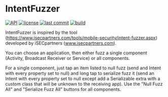 # IntentFuzzer
[![API](https://img.shields.io/badge/API-21%2B-brightgreen.svg)](https://android-arsenal.com/api?level=21)
[![license](https://img.shields.io/github/license/balazsgerlei/IntentFuzzer)](https://github.com/balazsgerlei/IntentFuzzer/blob/c587de4b16d9bb80cc1886d8cc72bf43b60e47ba/LICENSE)
[![last commit](https://img.shields.io/github/last-commit/balazsgerlei/IntentFuzzer?color=018786)](https://github.com/balazsgerlei/IntentFuzzer/commits/main)
[![build](https://img.shields.io/github/actions/workflow/status/balazsgerlei/IntentFuzzer/build.yml?branch=main&event=push)](https://github.com/balazsgerlei/IntentFuzzer/actions/workflows/build.yml)

IntentFuzzer is inspired by the tool (https://www.isecpartners.com/tools/mobile-security/intent-fuzzer.aspx)
developed by iSECpartners (www.isecpartners.com).

You can choose an application, then either fuzz a single component (Activity, Broadcast Receiver or Service) or all components.

For a single component, just tap an item listed to null fuzz (send and Intent with every property set to null) and long tap to serialize fuzz it (send an Intent with every property set to null except add a Serializable extra with a custom class that will be unknown to the receiving app). Use the "Null Fuzz All" and "Serialize Fuzz All" buttons for all components.
